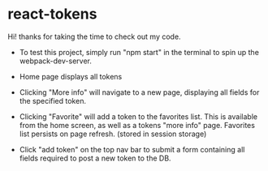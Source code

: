 # react-tokens

Hi! thanks for taking the time to check out my code.

- To test this project, simply run "npm start" in the terminal to spin up the webpack-dev-server.

- Home page displays all tokens

- Clicking "More info" will navigate to a new page, displaying all fields for the specified token.

- Clicking "Favorite" will add a token to the favorites list. This is available from the home screen, as well as a tokens "more info" page. Favorites list persists on page refresh. (stored in session storage)

- Click "add token" on the top nav bar to submit a form containing all fields required to post a new token to the DB.
